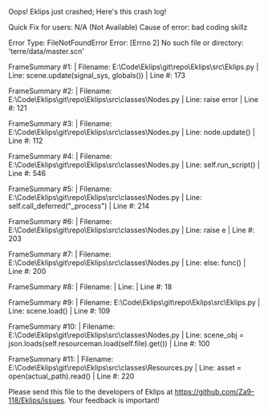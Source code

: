 Oops! Eklips just crashed;
Here's this crash log!

Quick Fix for users: N/A (Not Available)
Cause of error: bad coding skillz

Error Type: FileNotFoundError
Error: [Errno 2] No such file or directory: 'terre/data/master.scn'

FrameSummary #1:
  | Filename: E:\Code\Eklips\git\repo\Eklips\src\Eklips.py
  | Line: scene.update(signal_sys, globals())
  | Line #: 173

FrameSummary #2:
  | Filename: E:\Code\Eklips\git\repo\Eklips\src\classes\Nodes.py
  | Line: raise error
  | Line #: 121

FrameSummary #3:
  | Filename: E:\Code\Eklips\git\repo\Eklips\src\classes\Nodes.py
  | Line: node.update()
  | Line #: 112

FrameSummary #4:
  | Filename: E:\Code\Eklips\git\repo\Eklips\src\classes\Nodes.py
  | Line: self.run_script()
  | Line #: 546

FrameSummary #5:
  | Filename: E:\Code\Eklips\git\repo\Eklips\src\classes\Nodes.py
  | Line: self.call_deferred("_process")
  | Line #: 214

FrameSummary #6:
  | Filename: E:\Code\Eklips\git\repo\Eklips\src\classes\Nodes.py
  | Line: raise e
  | Line #: 203

FrameSummary #7:
  | Filename: E:\Code\Eklips\git\repo\Eklips\src\classes\Nodes.py
  | Line: else: func()
  | Line #: 200

FrameSummary #8:
  | Filename: <string>
  | Line: 
  | Line #: 18

FrameSummary #9:
  | Filename: E:\Code\Eklips\git\repo\Eklips\src\Eklips.py
  | Line: scene.load()
  | Line #: 109

FrameSummary #10:
  | Filename: E:\Code\Eklips\git\repo\Eklips\src\classes\Nodes.py
  | Line: scene_obj  = json.loads(self.resourceman.load(self.file).get())
  | Line #: 100

FrameSummary #11:
  | Filename: E:\Code\Eklips\git\repo\Eklips\src\classes\Resources.py
  | Line: asset = open(actual_path).read()
  | Line #: 220


Please send this file to the developers of Eklips at https://github.com/Za9-118/Eklips/issues. 
Your feedback is important!